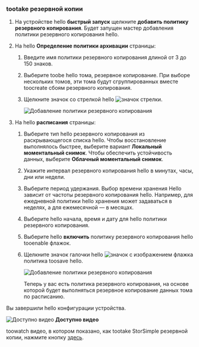 <!--author=alkohli last changed: 9/17/15-->

### <a name="tootake-a-backup"></a>tootake резервной копии
1. На устройстве hello **быстрый запуск** щелкните **добавить политику резервного копирования**. Будет запущен мастер добавления политики резервного копирования hello. 
2. На hello **Определение политики архивации** страницы:
   
   1. Введите имя политики резервного копирования длиной от 3 до 150 знаков.
   2. Выберите toobe hello тома, резервное копирование. При выборе нескольких томов, эти тома будут сгруппированных вместе toocreate сбоям резервного копирования.
   3. Щелкните значок со стрелкой hello ![значок стрелки](./media/storsimple-take-backup/HCS_ArrowIcon-include.png). 
      
      ![Добавление политики резервного копирования](./media/storsimple-take-backup/HCS_AddBackupPolicyWizard1M-include.png)
3. На hello **расписания** страницы:
   
   1. Выберите тип hello резервного копирования из раскрывающегося списка hello. Чтобы восстановление выполнялось быстрее, выберите вариант **Локальный моментальный снимок**. Чтобы обеспечить устойчивость данных, выберите **Облачный моментальный снимок**.
   2. Укажите интервал резервного копирования hello в минутах, часы, дни или недели.
   3. Выберите период удержания. Выбор времени хранения Hello зависит от частоты резервного копирования hello. Например, для ежедневной политики hello хранения может задаваться в неделях, а для ежемесячной — в месяцах.
   4. Выберите hello начала, время и дату для hello политики резервного копирования.
   5. Выберите hello **включить** политику резервного копирования hello tooenable флажок. 
   6. Щелкните значок галочки hello ![значок с изображением флажка](./media/storsimple-take-backup/HCS_CheckIcon-include.png) политика toosave hello.
      
      ![Добавление политики резервного копирования](./media/storsimple-take-backup/HCS_AddBackupPolicyWizard2M-include.png)
      
      Теперь у вас есть политика резервного копирования, на основе которой будет выполняться резервное копирование данных тома по расписанию.

Вы завершили hello конфигурации устройства. 

![Доступно видео](./media/storsimple-take-backup/Video_icon.png) **Доступно видео**

toowatch видео, в котором показано, как tootake StorSimple резервной копии, нажмите кнопку [здесь](https://azure.microsoft.com/documentation/videos/take-a-storsimple-backup/).

